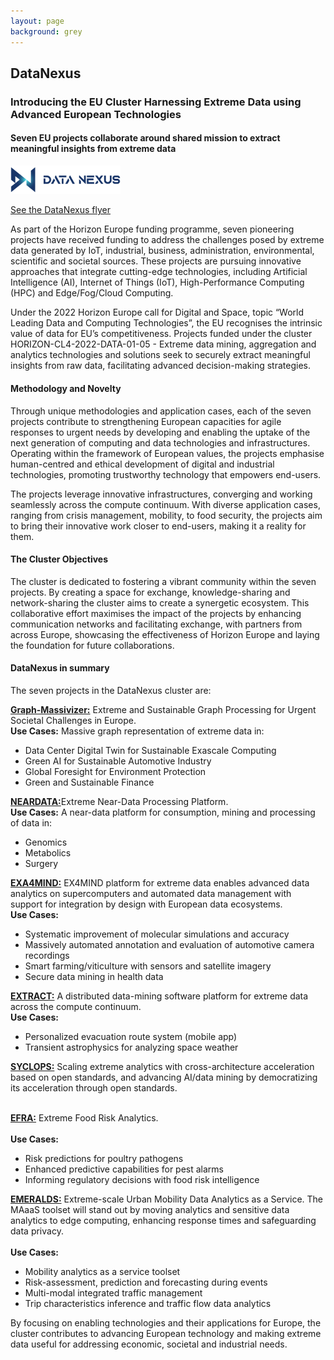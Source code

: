 ```yaml
---
layout: page
background: grey
---
```


<div class="col-lg-12 text-center mb-4">
	<h2 class="section-heading text-uppercase">DataNexus</h2>
</div>

<h3>Introducing the EU Cluster Harnessing Extreme Data using Advanced European Technologies</h3>

<h4>Seven EU projects collaborate around shared mission to extract meaningful insights from extreme data </h4>

<img src="assets/img/DataNexus_Logo.png" alt="DataNexus Cluster" width="35%">

<a href="assets/dissemination/DATANEXUS_Flyer.pdf" target="_blank">See the DataNexus flyer</a>

<p>As part of the Horizon Europe funding programme, seven pioneering projects have received funding to address the challenges posed by extreme data generated by IoT, industrial, business, administration, environmental, scientific and societal sources. These projects are pursuing innovative approaches that integrate cutting-edge technologies, including Artificial Intelligence (AI), Internet of Things (IoT), High-Performance Computing (HPC) and Edge/Fog/Cloud Computing. </p>

<p>Under the 2022 Horizon Europe call for Digital and Space, topic “World Leading Data and Computing Technologies”, the EU recognises the intrinsic value of data for EU’s competitiveness. Projects funded under the cluster HORIZON-CL4-2022-DATA-01-05 - Extreme data mining, aggregation and analytics technologies and solutions seek to securely extract meaningful insights from raw data, facilitating advanced decision-making strategies. </p>

<h4>Methodology and Novelty</h4>
Through unique methodologies and application cases, each of the seven projects contribute to strengthening European capacities for agile responses to urgent needs by developing and enabling the uptake of the next generation of computing and data technologies and infrastructures. Operating within the framework of European values, the projects emphasise human-centred and ethical development of digital and industrial technologies, promoting trustworthy technology that empowers end-users.</p>

<p>The projects leverage innovative infrastructures, converging and working seamlessly across the compute continuum. With diverse application cases, ranging from crisis management, mobility, to food security, the projects aim to bring their innovative work closer to end-users, making it a reality for them. </p>

<h4>The Cluster Objectives</h4>
<p>The cluster is dedicated to fostering a vibrant community within the seven projects. By creating a space for exchange, knowledge-sharing and network-sharing the cluster aims to create a synergetic ecosystem. This collaborative effort maximises the impact of the projects by enhancing communication networks and facilitating exchange, with partners from across Europe, showcasing the effectiveness of Horizon Europe and laying the foundation for future collaborations. </p>

<h4>DataNexus in summary</h4>
<p>The seven projects in the DataNexus cluster are: <br/>

<a href="https://graph-massivizer.eu/" target="_blank"><b>Graph-Massivizer:</b></a> Extreme and Sustainable Graph Processing for Urgent Societal Challenges in Europe.<br/> 
<b>Use Cases:</b> Massive graph representation of extreme data in: 
<ul>
    <li>Data Center Digital Twin for Sustainable Exascale Computing </li>
    <li>Green AI for Sustainable Automotive Industry</li>
    <li>Global Foresight for Environment Protection</li>
    <li>Green and Sustainable Finance</li>
</ul>

<a href="https://neardata.eu/" target="_blank"><b>NEARDATA:</b></a>Extreme Near-Data Processing Platform. <br/> 
<b>Use Cases:</b> A near-data platform for consumption, mining and processing of data in:
<ul>
    <li>Genomics </li>
    <li>Metabolics</li>
    <li>Surgery</li>
</ul>

<a href="https://exa4mind.eu/" target="_blank"><b>EXA4MIND:</b></a> EX4MIND platform for extreme data enables advanced data analytics on supercomputers and automated data management with support for integration by design with European data ecosystems. <br/> 
<b>Use Cases:</b> 
<ul>
    <li>Systematic improvement of molecular simulations and accuracy </li>
    <li>Massively automated annotation and evaluation of automotive camera recordings </li>
    <li>Smart farming/viticulture with sensors and satellite imagery </li>
    <li>Secure data mining in health data</li>
</ul>

<a href="https://extract-project.eu/" target="_blank"><b>EXTRACT:</b></a> A distributed data-mining software platform for extreme data across the compute continuum. <br/> 
<b>Use Cases:</b>
<ul>
    <li>Personalized evacuation route system (mobile app) </li>
    <li>Transient astrophysics for analyzing space weather </li>
</ul>


<a href="https://www.syclops.org/" target="_blank"><b>SYCLOPS:</b></a> Scaling extreme analytics with cross-architecture acceleration based on open standards, and advancing AI/data mining by democratizing its acceleration through open standards. <br/> <br/>


<a href="https://efraproject.eu/" target="_blank"><b>EFRA:</b></a> Extreme Food Risk Analytics.<br/>  
<b>Use Cases:</b> 
<ul>
    <li>Risk predictions for poultry pathogens </li>
    <li>Enhanced predictive capabilities for pest alarms </li>
    <li>Informing regulatory decisions with food risk intelligence </li>
</ul>


<a href="https://emeralds-horizon.eu/" target="_blank"><b>EMERALDS:</b></a> Extreme-scale Urban Mobility Data Analytics as a Service. The MAaaS toolset will stand out by moving analytics and sensitive data analytics to edge computing, enhancing response times and safeguarding data privacy. <br/>  
<b>Use Cases:</b> 
<ul>
    <li>Mobility analytics as a service toolset </li>
    <li>Risk-assessment, prediction and forecasting during events </li>
    <li>Multi-modal integrated traffic management </li>
    <li>Trip characteristics inference and traffic flow data analytics</li>
</ul>

<p>By focusing on enabling technologies and their applications for Europe, the cluster contributes to advancing European technology and making extreme data useful for addressing economic, societal and industrial needs.</p>